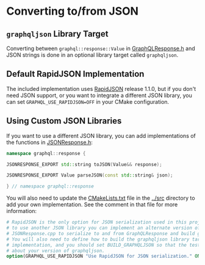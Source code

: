 # Converting to/from JSON

## `graphqljson` Library Target

Converting between `graphql::response::Value` in [GraphQLResponse.h](../include/GraphQLResponse.h)
and JSON strings is done in an optional library target called `graphqljson`.

## Default RapidJSON Implementation

The included implementation uses [RapidJSON](https://github.com/Tencent/rapidjson)
release 1.1.0, but if you don't need JSON support, or you want to integrate
a different JSON library, you can set `GRAPHQL_USE_RAPIDJSON=OFF` in your
CMake configuration.

## Using Custom JSON Libraries

If you want to use a different JSON library, you can add implementations of
the functions in [JSONResponse.h](../include/JSONResponse.h):
```cpp
namespace graphql::response {

JSONRESPONSE_EXPORT std::string toJSON(Value&& response);

JSONRESPONSE_EXPORT Value parseJSON(const std::string& json);

} // namespace graphql::response
```

You will also need to update the [CMakeLists.txt](../src/CMakeLists.txt) file
in the [../src](../src) directory to add your own implementation. See the
comment in that file for more information:
```cmake
# RapidJSON is the only option for JSON serialization used in this project, but if you want
# to use another JSON library you can implement an alternate version of the functions in
# JSONResponse.cpp to serialize to and from GraphQLResponse and build graphqljson from that.
# You will also need to define how to build the graphqljson library target with your
# implementation, and you should set BUILD_GRAPHQLJSON so that the test dependencies know
# about your version of graphqljson.
option(GRAPHQL_USE_RAPIDJSON "Use RapidJSON for JSON serialization." ON)
```